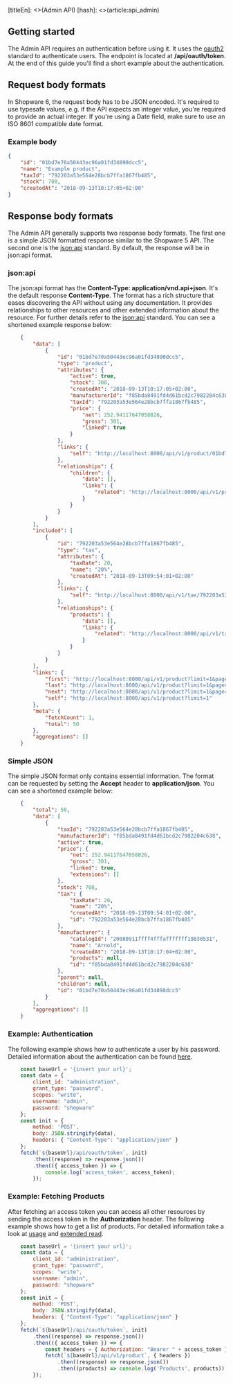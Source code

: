 [titleEn]: <>(Admin API)
[hash]: <>(article:api_admin)

## Getting started

The Admin API requires an authentication before using it.
It uses the [oauth2](https://oauth.net/2/) standard to authenticate users. The endpoint is located at **/api/oauth/token**.
At the end of this guide you'll find a short example about the authentication.

## Request body formats

In Shopware 6, the request body has to be JSON encoded.
It's required to use typesafe values, e.g. if the API expects an integer value, you're required to provide an actual integer.
If you're using a Date field, make sure to use an ISO 8601 compatible date format.

### Example body
```json
{
    "id": "01bd7e70a50443ec96a01fd34890dcc5",
    "name": "Example product",
    "taxId": "792203a53e564e28bcb7ffa1867fb485",
    "stock": 708,
    "createdAt": "2018-09-13T10:17:05+02:00"
}
```

## Response body formats

The Admin API generally supports two response body formats. The first one is a simple JSON formatted response similar to the Shopware 5 API.
The second one is the [json:api](http://jsonapi.org/) standard. By default, the response will be in json:api format.

### json:api

The json:api format has the **Content-Type: application/vnd.api+json**. It's the default response **Content-Type**.
The format has a rich structure that eases discovering the API without using any documentation.
It provides relationships to other resources and other extended information about the resource.
For further details refer to the [json:api](http://jsonapi.org/) standard.
You can see a shortened example response below:

```json
    {
        "data": [
            {
                "id": "01bd7e70a50443ec96a01fd34890dcc5",
                "type": "product",
                "attributes": {
                    "active": true,
                    "stock": 708,
                    "createdAt": "2018-09-13T10:17:05+02:00",
                    "manufacturerId": "f85bda8491fd4d61bcd2c7982204c638",
                    "taxId": "792203a53e564e28bcb7ffa1867fb485",
                    "price": {
                        "net": 252.94117647058826,
                        "gross": 301,
                        "linked": true
                    }
                },
                "links": {
                    "self": "http://localhost:8000/api/v1/product/01bd7e70a50443ec96a01fd34890dcc5"
                },
                "relationships": {
                    "children": {
                        "data": [],
                        "links": {
                            "related": "http://localhost:8000/api/v1/product/01bd7e70a50443ec96a01fd34890dcc5/children"
                        }
                    }
                }
            }
        ],
        "included": [
            {
                "id": "792203a53e564e28bcb7ffa1867fb485",
                "type": "tax",
                "attributes": {
                    "taxRate": 20,
                    "name": "20%",
                    "createdAt": "2018-09-13T09:54:01+02:00"
                },
                "links": {
                    "self": "http://localhost:8000/api/v1/tax/792203a53e564e28bcb7ffa1867fb485"
                },
                "relationships": {
                    "products": {
                        "data": [],
                        "links": {
                            "related": "http://localhost:8000/api/v1/tax/792203a53e564e28bcb7ffa1867fb485/products"
                        }
                    }
                }
            }
        ],
        "links": {
            "first": "http://localhost:8000/api/v1/product?limit=1&page=1",
            "last": "http://localhost:8000/api/v1/product?limit=1&page=50",
            "next": "http://localhost:8000/api/v1/product?limit=1&page=2",
            "self": "http://localhost:8000/api/v1/product?limit=1"
        },
        "meta": {
            "fetchCount": 1,
            "total": 50
        },
        "aggregations": []
    }
```

### Simple JSON

The simple JSON format only contains essential information. The format can be requested by setting the **Accept** header to **application/json**.
You can see a shortened example below:

```json
    {
        "total": 50,
        "data": [
            {
                "taxId": "792203a53e564e28bcb7ffa1867fb485",
                "manufacturerId": "f85bda8491fd4d61bcd2c7982204c638",
                "active": true,
                "price": {
                    "net": 252.94117647058826,
                    "gross": 301,
                    "linked": true,
                    "extensions": []
                },
                "stock": 708,
                "tax": {
                    "taxRate": 20,
                    "name": "20%",
                    "createdAt": "2018-09-13T09:54:01+02:00",
                    "id": "792203a53e564e28bcb7ffa1867fb485"
                },
                "manufacturer": {
                    "catalogId": "20080911ffff4fffafffffff19830531",
                    "name": "Arnold",
                    "createdAt": "2018-09-13T10:17:04+02:00",
                    "products": null,
                    "id": "f85bda8491fd4d61bcd2c7982204c638"
                },
                "parent": null,
                "children": null,
                "id": "01bd7e70a50443ec96a01fd34890dcc5"
            }
        ],
        "aggregations": []
    }
```


### Example: Authentication

The following example shows how to authenticate a user by his password.
Detailed information about the authentication can be found [here](./020-admin-authentication.md).

```javascript
    const baseUrl = '{insert your url}';
    const data = {
        client_id: "administration",
        grant_type: "password",
        scopes: "write",
        username: "admin",
        password: "shopware"
    };
    const init = {
        method: 'POST',
        body: JSON.stringify(data),
        headers: { "Content-Type": "application/json" }
    };
    fetch(`${baseUrl}/api/oauth/token`, init)
        .then((response) => response.json())
        .then(({ access_token }) => {
            console.log('access_token', access_token);
        });
```

### Example: Fetching Products

After fetching an access token you can access all other resources by sending the access token in the **Authorization** header.
The following example shows how to get a list of products.
For detailed information take a look at [usage](./030-admin-api-usage.md) and [extended read](./040-admin-extended-read.md).

```javascript
    const baseUrl = '{insert your url}';
    const data = {
        client_id: "administration",
        grant_type: "password",
        scopes: "write",
        username: "admin",
        password: "shopware"
    };
    const init = {
        method: 'POST',
        body: JSON.stringify(data),
        headers: { "Content-Type": "application/json" }
    };
    fetch(`${baseUrl}/api/oauth/token`, init)
        .then((response) => response.json())
        .then(({ access_token }) => {
            const headers = { Authorization: "Bearer " + access_token };
            fetch(`${baseUrl}/api/v1/product`, { headers })
                .then((response) => response.json())
                .then((products) => console.log('Products', products))
        });
```

